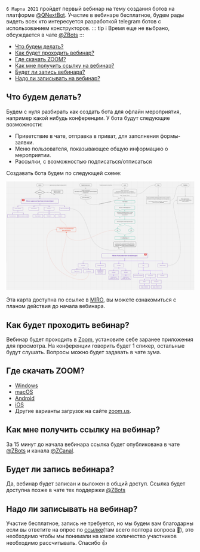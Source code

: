 
`6 Марта 2021` пройдет первый вебинар на тему создания ботов на платформе [@QNextBot](http://t.me/qnextbot). Участие в вебинаре бесплатное, будем рады видеть всех кто интересуется разработкой telegram ботов с использованием конструкторов.
::: tip ℹ️
Время еще не выбрано, обсуждается в чате [@ZBots](https://t.me/ZBots/88265)
:::
* [Что будем делать?](#что-будем-делать?)
* [Как будет проходить вебинар?](#как-будет-проходить-вебинар?)
* [Где скачать ZOOM?](#где-скачать-zoom?)
* [Как мне получить ссылку на вебинар?](#как-мне-получить-ссылку-на-вебинар?)
* [Будет ли запись вебинара?](#будет-ли-запись-вебинара?)
* [Надо ли записывать на вебинар?](#надо-ли-записывать-на-вебинар?)


## Что будем делать?

Будем с нуля разбирать как создать бота для офлайн мероприятия, например какой нибудь конференции. У бота будут следующие возможности:
* Приветствие в чате, отправка в приват, для заполнения формы-заявки.
* Меню пользователя, показывающее общую информацию о мероприятии.
* Рассылки, с возможностью подписаться/отписаться

Создавать бота будем по следующей схеме:

![](./1.png)

Эта карта доступна по ссылке в [MIRO](https://miro.com/app/board/o9J_leIadpY=/), вы можете ознакомиться с планом действия до начала вебинара. 
## Как будет проходить вебинар?

Вебинар будет проходить в [Zoom](https://zoom.us/), установите себе заранее приложения для просмотра. На конференции говорить будет 1 спикер, остальные будут слушать. Вопросы можно будет задавать в чате зума.
## Где скачать ZOOM?
* [Windows](https://zoom.us/client/latest/ZoomInstaller.exe)
* [macOS](https://zoom.us/client/latest/Zoom.pkg)
* [Android](https://play.google.com/store/apps/details?id=us.zoom.videomeetings)
* [iOS](https://apps.apple.com/ru/app/zoom-cloud-meetings/id546505307)
* Другие варианты загрузок на сайте [zoom.us](https://zoom.us/download#client_4meeting).
## Как мне получить ссылку на вебинар?

За 15 минут до начала вебинара ссылка будет опубликована в чате [@ZBots](http://t.me/ZBots) и канала [@ZCanal](https://t.me/ZCanal).
## Будет ли запись вебинара?

Да, вебинар будет записан и выложен в общий доступ. Ссылка будет доступна позже в чате тех поддержки [@ZBots](http://t.me/ZBots)
## Надо ли записывать на вебинар?

Участие бесплатное, запись не требуется, но мы будем вам благодарны если вы ответите на опрос по [ссылке](https://t.me/QNextSupportBot?start=webinar_event_bot)(там всего полтора вопроса 🙂), это необходимо чтобы мы понимали на какое количество участников необходимо рассчитывать. Спасибо 👍




  
